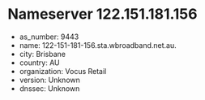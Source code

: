 # Nameserver 122.151.181.156

* as_number: 9443
* name: 122-151-181-156.sta.wbroadband.net.au.
* city: Brisbane
* country: AU
* organization: Vocus Retail
* version: Unknown
* dnssec: Unknown
